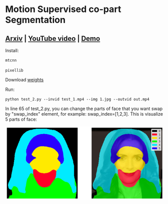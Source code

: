 # Motion Supervised co-part Segmentation 
## [Arxiv](http://arxiv.org/abs/2004.03234) | [YouTube video](https://www.youtube.com/watch?v=RJ4Nj1wV5iA) | [Demo](https://docs.google.com/presentation/d/1LnRi_ghHnZ_lB7j8_M_ER0N-SOGFN0HDTbMytfeRlIg/edit?usp=sharing)

Install:

    mtcnn
    
    pixellib

Download [weights](https://drive.google.com/drive/folders/1Zo8Y8xRpHZpzD7Yhj9dy-a9fp6PNEZlI?usp=sharing)
    
    
Run:

    python test_2.py --invid test_1.mp4 --img 1.jpg --outvid out.mp4
    
    
    
In line 65 of test_2.py, you can change the parts of face that you want swap by "swap_index" element, for example: swap_index=[1,2,3]. This is visualize 5 parts of face:

![](part_face.png)
